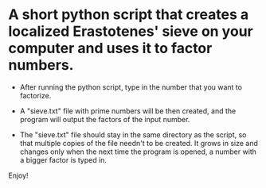 # A short python script that creates a localized Erastotenes' sieve on your computer and uses it to factor numbers.

* After running the python script, type in the number that you want to factorize.

* A "sieve.txt" file with prime numbers will be then created, and the program will output the factors of the input number.
  
* The "sieve.txt" file should stay in the same directory as the script, so that multiple copies of the file needn't to be created.
It grows in size and changes only when the next time the program is opened, a number with a bigger factor is typed in.

Enjoy!
